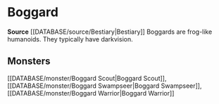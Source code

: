 ﻿---
id: '209'
name: Boggard
rarity: Common
source: '[[DATABASE/source/Bestiary|Bestiary]]'
trait:
- Boggard
type: Trait

---
# Boggard

**Source** [[DATABASE/source/Bestiary|Bestiary]]
Boggards are frog-like humanoids. They typically have darkvision.

## Monsters

[[DATABASE/monster/Boggard Scout|Boggard Scout]], [[DATABASE/monster/Boggard Swampseer|Boggard Swampseer]], [[DATABASE/monster/Boggard Warrior|Boggard Warrior]]